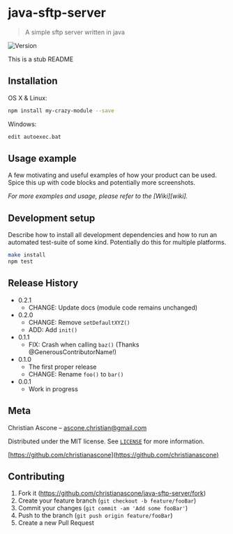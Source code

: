 # java-sftp-server
> A simple sftp server written in java

![Version][version-image]

This is a stub README

## Installation

OS X & Linux:

```sh
npm install my-crazy-module --save
```

Windows:

```sh
edit autoexec.bat
```

## Usage example

A few motivating and useful examples of how your product can be used. Spice this up with code blocks and potentially more screenshots.

_For more examples and usage, please refer to the [Wiki][wiki]._

## Development setup

Describe how to install all development dependencies and how to run an automated test-suite of some kind. Potentially do this for multiple platforms.

```sh
make install
npm test
```

## Release History

* 0.2.1
    * CHANGE: Update docs (module code remains unchanged)
* 0.2.0
    * CHANGE: Remove `setDefaultXYZ()`
    * ADD: Add `init()`
* 0.1.1
    * FIX: Crash when calling `baz()` (Thanks @GenerousContributorName!)
* 0.1.0
    * The first proper release
    * CHANGE: Rename `foo()` to `bar()`
* 0.0.1
    * Work in progress

## Meta

Christian Ascone – ascone.christian@gmail.com

Distributed under the MIT license. See [``LICENSE``](https://github.com/christianascone/java-sftp-server/blob/master/LICENSE) for more information.

[https://github.com/christianascone](https://github.com/christianascone)

## Contributing

1. Fork it (<https://github.com/christianascone/java-sftp-server/fork>)
2. Create your feature branch (`git checkout -b feature/fooBar`)
3. Commit your changes (`git commit -am 'Add some fooBar'`)
4. Push to the branch (`git push origin feature/fooBar`)
5. Create a new Pull Request

<!-- Markdown link & img dfn's -->
[version-image]: https://img.shields.io/badge/version-0.0.0-brightgreen.svg
[java-image]: https://img.shields.io/java/v/datadog-metrics.svg?style=flat-square
